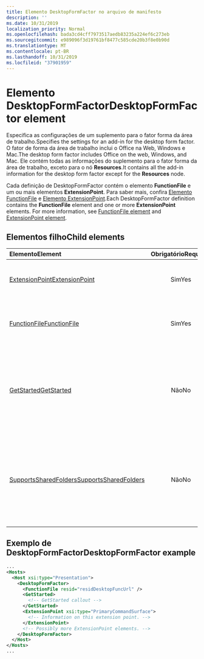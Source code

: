 ```yaml
---
title: Elemento DesktopFormFactor no arquivo de manifesto
description: ''
ms.date: 10/31/2019
localization_priority: Normal
ms.openlocfilehash: bada3cd4cff7973517aedb83235a224ef6c273eb
ms.sourcegitcommit: e989096f3d19761bf8477c585cde20b3f8e0b90d
ms.translationtype: MT
ms.contentlocale: pt-BR
ms.lasthandoff: 10/31/2019
ms.locfileid: "37901959"
---
```

# <a name="desktopformfactor-element"></a><span data-ttu-id="35030-102">Elemento DesktopFormFactor</span><span class="sxs-lookup"><span data-stu-id="35030-102">DesktopFormFactor element</span></span>

<span data-ttu-id="35030-103">Especifica as configurações de um suplemento para o fator forma da área de trabalho.</span><span class="sxs-lookup"><span data-stu-id="35030-103">Specifies the settings for an add-in for the desktop form factor.</span></span> <span data-ttu-id="35030-104">O fator de forma da área de trabalho inclui o Office na Web, Windows e Mac.</span><span class="sxs-lookup"><span data-stu-id="35030-104">The desktop form factor includes Office on the web, Windows, and Mac.</span></span> <span data-ttu-id="35030-105">Ele contém todas as informações do suplemento para o fator forma da área de trabalho, exceto para o nó **Resources**.</span><span class="sxs-lookup"><span data-stu-id="35030-105">It contains all the add-in information for the desktop form factor except for the  **Resources** node.</span></span>

<span data-ttu-id="35030-p102">Cada definição de DesktopFormFactor contém o elemento **FunctionFile** e um ou mais elementos **ExtensionPoint**. Para saber mais, confira [Elemento FunctionFile](functionfile.md) e [Elemento ExtensionPoint](extensionpoint.md).</span><span class="sxs-lookup"><span data-stu-id="35030-p102">Each DesktopFormFactor definition contains the  **FunctionFile** element and one or more **ExtensionPoint** elements. For more information, see [FunctionFile element](functionfile.md) and [ExtensionPoint element](extensionpoint.md).</span></span>

## <a name="child-elements"></a><span data-ttu-id="35030-108">Elementos filho</span><span class="sxs-lookup"><span data-stu-id="35030-108">Child elements</span></span>

| <span data-ttu-id="35030-109">Elemento</span><span class="sxs-lookup"><span data-stu-id="35030-109">Element</span></span>                               | <span data-ttu-id="35030-110">Obrigatório</span><span class="sxs-lookup"><span data-stu-id="35030-110">Required</span></span> | <span data-ttu-id="35030-111">Descrição</span><span class="sxs-lookup"><span data-stu-id="35030-111">Description</span></span>  |
|:--------------------------------------|:--------:|:-------------|
| [<span data-ttu-id="35030-112">ExtensionPoint</span><span class="sxs-lookup"><span data-stu-id="35030-112">ExtensionPoint</span></span>](extensionpoint.md)   | <span data-ttu-id="35030-113">Sim</span><span class="sxs-lookup"><span data-stu-id="35030-113">Yes</span></span>      | <span data-ttu-id="35030-114">Define onde um suplemento expõe a funcionalidade.</span><span class="sxs-lookup"><span data-stu-id="35030-114">Defines where an add-in exposes functionality.</span></span> |
| [<span data-ttu-id="35030-115">FunctionFile</span><span class="sxs-lookup"><span data-stu-id="35030-115">FunctionFile</span></span>](functionfile.md)       | <span data-ttu-id="35030-116">Sim</span><span class="sxs-lookup"><span data-stu-id="35030-116">Yes</span></span>      | <span data-ttu-id="35030-117">Uma URL para um arquivo que contém funções JavaScript.</span><span class="sxs-lookup"><span data-stu-id="35030-117">A URL to a file that contains JavaScript functions.</span></span>|
| [<span data-ttu-id="35030-118">GetStarted</span><span class="sxs-lookup"><span data-stu-id="35030-118">GetStarted</span></span>](getstarted.md)           | <span data-ttu-id="35030-119">Não</span><span class="sxs-lookup"><span data-stu-id="35030-119">No</span></span>       | <span data-ttu-id="35030-120">Define o texto explicativo que aparece ao instalar o suplemento em hosts do Word, Excel ou PowerPoint.</span><span class="sxs-lookup"><span data-stu-id="35030-120">Defines the callout that appears when installing the add-in in Word, Excel, or PowerPoint hosts.</span></span> |
| [<span data-ttu-id="35030-121">SupportsSharedFolders</span><span class="sxs-lookup"><span data-stu-id="35030-121">SupportsSharedFolders</span></span>](supportssharedfolders.md) | <span data-ttu-id="35030-122">Não</span><span class="sxs-lookup"><span data-stu-id="35030-122">No</span></span> | <span data-ttu-id="35030-123">Define se o suplemento do Outlook está disponível em cenários de representante e é definido como *false* por padrão.</span><span class="sxs-lookup"><span data-stu-id="35030-123">Defines whether the Outlook add-in is available in delegate scenarios and is set to *false* by default.</span></span> |

## <a name="desktopformfactor-example"></a><span data-ttu-id="35030-124">Exemplo de DesktopFormFactor</span><span class="sxs-lookup"><span data-stu-id="35030-124">DesktopFormFactor example</span></span>

```xml
...
<Hosts>
  <Host xsi:type="Presentation">
    <DesktopFormFactor>
      <FunctionFile resid="residDesktopFuncUrl" />
      <GetStarted>
        <!-- GetStarted callout -->
      </GetStarted>
      <ExtensionPoint xsi:type="PrimaryCommandSurface">
        <!-- Information on this extension point. -->
      </ExtensionPoint>
      <!-- Possibly more ExtensionPoint elements. -->
    </DesktopFormFactor>
  </Host>
</Hosts>
...
```
